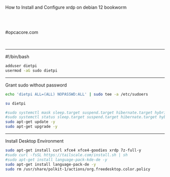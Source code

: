 
How to Install and Configure xrdp on debian 12 bookworm

<br><br>

#opcacore.com

<br>

---

#!/bin/bash

``` bash
adduser dietpi
usermod -aG sudo dietpi
```

---

Grant sudo without password

``` bash
echo 'dietpi ALL=(ALL) NOPASSWD:ALL' | sudo tee -a /etc/sudoers

su dietpi

#sudo systemctl mask sleep.target suspend.target hibernate.target hybrid-sleep.target
#sudo systemctl status sleep.target suspend.target hibernate.target hybrid-sleep.target
sudo apt-get update -y
sudo apt-get upgrade -y
```

---

Install Desktop Environment

``` bash
sudo apt-get install curl xfce4 xfce4-goodies xrdp 7z-full-y
#sudo curl -fsSL https://tailscale.com/install.sh | sh
#sudo apt-get install language-pack-kde-de -y
sudo apt-get install language-pack-de -y
sudo rm /usr/share/polkit-1/actions/org.freedesktop.color.policy
```

